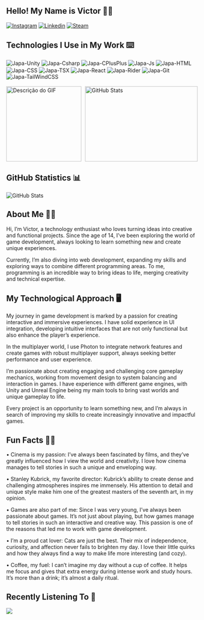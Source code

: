 ## Hello! My Name is Victor 🖐🏻

[![Instagram](https://img.shields.io/badge/Instagram-E4405F?style=for-the-badge&logo=instagram&logoColor=white)](https://www.instagram.com/vito0r___/)
[![Linkedin](https://img.shields.io/badge/LinkedIn-0077B5?style=for-the-badge&logo=linkedin&logoColor=white)](https://www.linkedin.com/in/victorguilhermesantos/)
[![Steam](https://img.shields.io/badge/Steam-000000?style=for-the-badge&logo=steam&logoColor=white)](https://steamcommunity.com/profiles/76561197992661437/)


<div style="display: inline_block"></div>


## Technologies I Use in My Work ⌨️
<div style="display: inline_block">
  <img align="center" alt="Japa-Unity"src="https://img.shields.io/badge/Unity-100000?style=for-the-badge&logo=unity&logoColor=white" />
  <img align="center" alt="Japa-Csharp" src="https://img.shields.io/badge/C%23-239120?style=for-the-badge&logo=c-sharp&logoColor=whiteg">
  <img align="center" alt="Japa-CPlusPlus" src="https://img.shields.io/badge/C%2B%2B-00599C?style=for-the-badge&logo=c%2B%2B&logoColor=white"/>  
  <img align="center" alt="Japa-Js"src="https://img.shields.io/badge/JavaScript-F7DF1E?style=for-the-badge&logo=javascript&logoColor=black">
  <img align="center" alt="Japa-HTML"src="https://img.shields.io/badge/HTML-239120?style=for-the-badge&logo=html5&logoColor=white">
  <img align="center" alt="Japa-CSS"  src="https://img.shields.io/badge/CSS-239120?&style=for-the-badge&logo=css3&logoColor=white">
  <img align="center" alt="Japa-TSX" src="https://img.shields.io/badge/TypeScript-007ACC?style=for-the-badge&logo=typescript&logoColor=white">
  <img align="center" alt="Japa-React" src="https://img.shields.io/badge/React_Native-20232A?style=for-the-badge&logo=react&logoColor=61DAFB">
  <img align="center" alt="Japa-Rider" src="https://img.shields.io/badge/Rider-000000?style=for-the-badge&logo=Rider&logoColor=white">
  <img align="center" alt="Japa-Git" src="https://img.shields.io/badge/GIT-E44C30?style=for-the-badge&logo=git&logoColor=white">
  <img align="center" alt="Japa-TailWindCSS" src="https://img.shields.io/badge/Tailwind_CSS-38B2AC?style=for-the-badge&logo=tailwind-css&logoColor=white">


   
</div>

</br>

<div style="display: flex; align-items: flex-start; justify-content: flex-start;">
  <img src="src/laptop.gif" alt="Descrição do GIF" width="200" height="200" style="margin-right: 10px;"/>
  <img src="https://github-readme-stats.vercel.app/api/top-langs/?username=VictorGuilherme12&theme=shades-of-purple&show_icons=true&hide_border=true&count_private=true" alt="GitHub Stats" width="300" height="200"/>
  
</div>



<div style="display: inline_block"></div>


## GitHub Statistics 📊

![GitHub Stats](https://github-readme-stats.vercel.app/api?username=VictorGuilherme12&theme=shades-of-purple&show_icons=true&hide_border=true&count_private=true)


<div>

  </div>

  <div style="display: inline_block"></div>

  ## About Me 👋🏻
  
 Hi, I’m Victor, a technology enthusiast who loves turning ideas into creative and functional projects. Since the age of 14, I’ve been exploring the world of game development, always looking to learn something new and create unique experiences.

Currently, I’m also diving into web development, expanding my skills and exploring ways to combine different programming areas. To me, programming is an incredible way to bring ideas to life, merging creativity and technical expertise.

<div style="display: inline_block"></div>


 ##  My Technological Approach 🖥️

My journey in game development is marked by a passion for creating interactive and immersive experiences. I have solid experience in UI integration, developing intuitive interfaces that are not only functional but also enhance the player’s experience.

In the multiplayer world, I use Photon to integrate network features and create games with robust multiplayer support, always seeking better performance and user experience.

I’m passionate about creating engaging and challenging core gameplay mechanics, working from movement design to system balancing and interaction in games. I have experience with different game engines, with Unity and Unreal Engine being my main tools to bring vast worlds and unique gameplay to life.

Every project is an opportunity to learn something new, and I’m always in search of improving my skills to create increasingly innovative and impactful games.


<div style="display: inline_block"></div>

## Fun Facts 🎥🐾

•  Cinema is my passion: I’ve always been fascinated by films, and they’ve greatly influenced how I view the world and creativity. I love how cinema manages to tell stories in such a unique and enveloping way.

•  Stanley Kubrick, my favorite director: Kubrick’s ability to create dense and challenging atmospheres inspires me immensely. His attention to detail and unique style make him one of the greatest masters of the seventh art, in my opinion.

•  Games are also part of me: Since I was very young, I’ve always been passionate about games. It’s not just about playing, but how games manage to tell stories in such an interactive and creative way. This passion is one of the reasons that led me to work with game development.

•  I’m a proud cat lover: Cats are just the best. Their mix of independence, curiosity, and affection never fails to brighten my day. I love their little quirks and how they always find a way to make life more interesting (and cozy).

•  Coffee, my fuel: I can’t imagine my day without a cup of coffee. It helps me focus and gives that extra energy during intense work and study hours. It’s more than a drink; it’s almost a daily ritual.

<div style="display: inline_block"></div>

## Recently Listening To 🎵
<div>
  <img src="https://apple-music-readme-tau.vercel.app/.vercel.app/?">
</div>





